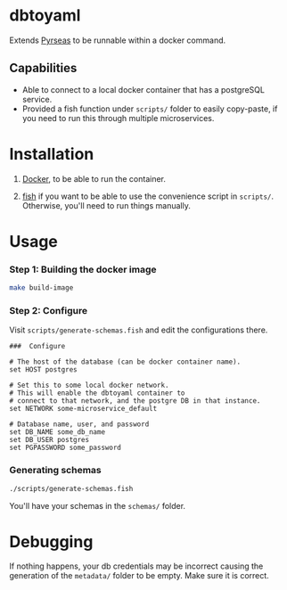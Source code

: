 # dbtoyaml

Extends [Pyrseas](https://pyrseas.readthedocs.io/) to be runnable within a docker command.

## Capabilities

- Able to connect to a local docker container that has a postgreSQL service.
- Provided a fish function under `scripts/` folder to easily copy-paste, if you need to run this through multiple microservices.

# Installation

1. [Docker](https://docker.com/), to be able to run the container.

2. [fish](https://fishshell.com/) if you want to be able to use the convenience script in `scripts/`. Otherwise, you'll need to run things manually.

# Usage

### Step 1: Building the docker image

```sh
make build-image
```

### Step 2: Configure

Visit `scripts/generate-schemas.fish` and edit the configurations there.

```fish
###  Configure

# The host of the database (can be docker container name).
set HOST postgres 

# Set this to some local docker network. 
# This will enable the dbtoyaml container to 
# connect to that network, and the postgre DB in that instance.
set NETWORK some-microservice_default

# Database name, user, and password
set DB_NAME some_db_name
set DB_USER postgres
set PGPASSWORD some_password
```

### Generating schemas

```sh
./scripts/generate-schemas.fish
```

You'll have your schemas in the `schemas/` folder.

# Debugging

If nothing happens, your db credentials may be incorrect causing the generation of the `metadata/` folder to be empty. Make sure it is correct.